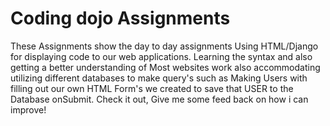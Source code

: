 # Coding dojo Assignments 
These Assignments show the day to day assignments Using HTML/Django for displaying code to our web applications.
Learning the syntax and also getting a better understanding of Most websites work also accommodating utilizing different
databases to make query's such as Making Users with filling out our own HTML Form's we created to save that USER to the 
Database onSubmit. Check it out, Give me some feed back on how i can improve!
